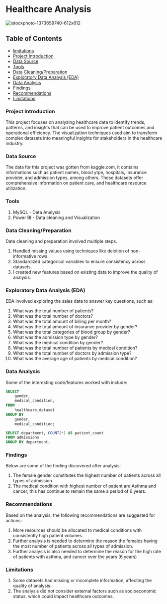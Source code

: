# Healthcare Analysis
![istockphoto-1373659740-612x612](https://github.com/Babatunde-Oduwole/Healthcare-Analytics/assets/167521089/30ea3d7a-101f-4b34-82ac-55238289e6c4)


## Table of Contents

- [limitations](#Limitations)
- [Project Introduction](#Project-Introduction)
- [Data Source](#Data-Source)
- [Tools](#Tools)
- [Data Cleaning/Preparation](#Data-Cleaning/Preparation)
- [Exploratory Data Analysis (EDA)](#Exploratory-Data-Analysis)
- [Data Analysis](#Data-Analysis)
- [Findings](#Findings)
- [Recommendations](#Recommendation)
- [Limitations](#Limitations)

### Project Introduction


This project focuses on analyzing healthcare data to identify trends, patterns, and insights that can be used to improve patient outcomes and operational efficiency. The visualization techniques used aim to transform complex datasets into meaningful insights for stakeholders in the healthcare industry.

### Data Source

The data for this project was gotten from kaggle.com, it contains informations such as patient names, blood ytpe, hospitals, insurance provider, and admission types, among others. These datasets offer comprehensive information on patient care, and healthcare resource utilization.

### Tools

1. MySQL - Data Analysis
2. Power BI - Data cleaning and Visualization

### Data Cleaning/Preparation

Data cleaning and preparation involved multiple steps.
1. Handled missing values using techniques like deletion of non-informative rows.
2. Standardized categorical variables to ensure consistency across datasets.
3. I created new features based on existing data to improve the quality of analysis.

### Exploratory Data Analysis (EDA)

EDA involved exploring the sales data to answer key questions, such as:

1. What was the total number of patients?
2. What was the total number of doctors?
3. What was the total amount of billing per month?
4. What was the total amount of insuranve provider by gender?
5. What was the total categories of blood group by gender?
6. What was the admission type by gender?
7. What was the medical condition by gender?
8. What was the total number of patients by medical condition?
9. What was the total number of doctors by admission type?
10. What was the average age of patients by medical condition?

### Data Analysis

Some of the interesting code/features worked with include:

```sql
SELECT 
    gender, 
    medical_condition, 
FROM 
    healthcare_dataset
GROUP BY 
    gender, 
    medical_condition;
```

```sql
SELECT department, COUNT(*) AS patient_count 
FROM admissions 
GROUP BY department;
```

### Findings
Below are some of the finding discovered after analysis:
1. The female gender constitutes the highest number of patients across all types of admission.
2. The medical condition with highest number of patient are Asthma and cancer, this has continue to remain the same a period of 6 years.

### Recommendations

Based on the analysis, the following recommendations are suggested for actions:

1. More resources should be allocated to medical conditions with consistently high patient volumes.
2. Further analysis is needed to determine the reason the females having the most number of patients across all types of admission.
3. Further analysis is also needed to determine the reason for the high rate of patients with asthma, and cancer over the years (6 years) 


### Limitations

1. Some datasets had missing or incomplete information, affecting the quality of analysis.
2. The analysis did not consider external factors such as socioeconomic status, which could impact healthcare outcomes.



